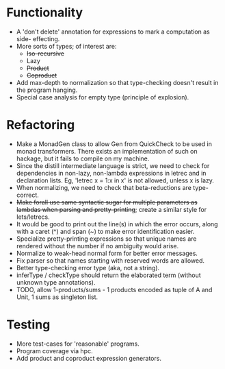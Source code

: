 Functionality
=============
* A 'don't delete' annotation for expressions to mark a computation as side-
  effecting.
* More sorts of types; of interest are:
  * ~~Iso-recursive~~
  * Lazy
  * ~~Product~~
  * ~~Coproduct~~
* Add max-depth to normalization so that type-checking doesn't result in the
  program hanging.
* Special case analysis for empty type (principle of explosion).

Refactoring
===========
* Make a MonadGen class to allow Gen from QuickCheck to be used in monad
  transformers. There exists an implementation of such on hackage, but it
  fails to compile on my machine.
* Since the distill intermediate language is strict, we need to check for
  dependencies in non-lazy, non-lambda expressions in letrec and in declaration
  lists. Eg, 'letrec x = 1:x in x' is not allowed, unless x is lazy.
* When normalizing, we need to check that beta-reductions are type-correct.
* ~~Make forall use same syntactic sugar for multiple parameters as lambdas
  when parsing and pretty-printing~~; create a similar style for lets/letrecs.
* It would be good to print out the line(s) in which the error occurs, along
  with a caret (^) and span (~) to make error identification easier.
* Specialize pretty-printing expressions so that unique names are rendered
  without the number if no ambiguity would arise.
* Normalize to weak-head normal form for better error messages.
* Fix parser so that names starting with reserved words are allowed.
* Better type-checking error type (aka, not a string).
* inferType / checkType should return the elaborated term (without unknown
  type annotations).
* TODO, allow 1-products/sums - 1 products encoded as tuple of A and Unit,
  1 sums as singleton list.

Testing
=======
* More test-cases for 'reasonable' programs.
* Program coverage via hpc.
* Add product and coproduct expression generators.
